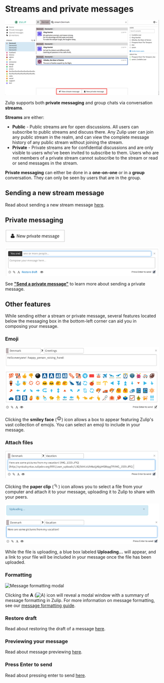# Streams and private messages
![Streams and private messages overview](/static/images/help/streams-private-overview.png)

Zulip supports both **private messaging** and group chats via conversation **streams**.

**Streams** are either:
* **Public** - Public streams are for open discussions. All users can subscribe to public streams and discuss there. Any Zulip user can join any public stream in the realm, and can view the complete message history of any public stream without joining the stream.
* **Private** - Private streams are for confidential discussions and are only visible to users who've been invited to subscribe to them. Users who are not members of a private stream cannot subscribe to the stream or read or send messages in the stream.

**Private messaging** can either be done in a **one-on-one** or in a **group** conversation. They can only be seen by users that are in the group.

## Sending a new stream message
Read about sending a new stream message [here](/help/send-a-stream-message).
## Private messaging
![New private message](/static/images/help/private-message.png)

![New private message](/static/images/help/private-box.png)

See **["Send a private message"](/help/send-a-private-message)** to learn more about sending a private message.

## Other features
While sending either a stream or private message, several features located below the messaging box in the bottom-left corner can aid you in composing your message.

### Emoji

![Emoji feature](/static/images/help/emoji-box.png)

Clicking the **smiley face** (![smiley face](/static/images/help/smiley-button.png)) icon allows a box to appear featuring Zulip's vast collection of emojis. You can select an emoji to include in your message.

### Attach files

![File upload feature](/static/images/help/uploaded.png)

Clicking the **paper clip** (![paper clip](/static/images/help/paper-clip.png)) icon allows you to select a file from your computer and attach it to your message, uploading it to Zulip to share with your peers.

![File upload feature](/static/images/help/uploading.png)

While the file is uploading, a blue box labeled **Uploading...** will appear, and a link to your file will be included in your message once the file has been uploaded.

### Formatting

![Message formatting modal](/static/images/help/message-formatting-summary.png)

Clicking the **A**  (![A](/static/images/help/formatting.png)) icon will reveal a modal window with a summary of message formatting in Zulip. For more information on message formatting, see our [message formatting guide](/help/format-your-message-using-markdown).

### Restore draft
Read about restoring the draft of a message [here](/help/restore-the-last-unsent-message).

### Previewing your message
Read about message previewing [here](/help/preview-your-message-before-sending).

### Press Enter to send
Read about pressing enter to send [here](/help/enable-or-disable-pressing-enter-to-send).
